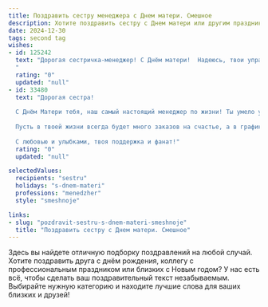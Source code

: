 ```yaml
---
title: Поздравить сестру менеджера с Днем матери. Смешное
description: Хотите поздравить сестру с Днем матери или другим праздником? Наш ИИ создаст незабываемое поздравление, а вы обязательно выделитесь среди других.  
date: 2024-12-30
tags: second tag
wishes:
- id: 125242
  text: "Дорогая сестричка-менеджер! С Днём матери!  Надеюсь, твои управленческие навыки помогут тебе организовать этот праздник так же блестяще, как ты руководишь командой на работе.  Пусть твой дом будет полным чашей (и пусть чаша будет  полна не только детского крика, но и вкусных угощений!).  Поздравляю с этим замечательным днём, желаю тебе терпения,  чуть-чуть больше свободного времени и, главное, чтобы все твои «проекты» — дети, муж, домашние дела —  были успешно реализованы!
  "
  rating: "0"
  updated: "null"
- id: 33480
  text: "Дорогая сестра!
  
  С Днём Матери тебя, наш самый настоящий менеджер по жизни! Ты умело управляешь не только проектами, но и нашей семейной хроникой. Твои «планерки» с детьми стали классикой жанра — никто не умеет так организовать утреннее побрякивание, как ты!
  
  Пусть в твоей жизни всегда будет много заказов на счастье, а в графике — только моменты радости. Желаю, чтобы твои «проблемы» были только с печеньем на кухне, а не с детьми!
  
  С любовью и улыбками, твоя поддержка и фанат!"
  rating: "0"
  updated: "null"

selectedValues:
  recipients: "sestru"
  holidays: "s-dnem-materi"
  professions: "menedzher"
  style: "smeshnoje"

links:
- slug: "pozdravit-sestru-s-dnem-materi-smeshnoje"
  title: "Поздравить сестру с Днем матери. Смешное"
---
```


Здесь вы найдете отличную подборку поздравлений на любой случай.
Хотите поздравить друга с днём рождения, коллегу с профессиональным праздником или близких с Новым годом? У нас есть всё, чтобы сделать ваш поздравительный текст незабываемым. Выбирайте нужную категорию и находите лучшие слова для ваших близких и друзей!
